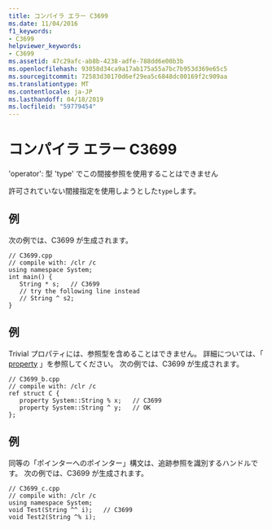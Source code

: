```yaml
---
title: コンパイラ エラー C3699
ms.date: 11/04/2016
f1_keywords:
- C3699
helpviewer_keywords:
- C3699
ms.assetid: 47c29afc-ab8b-4238-adfe-788dd6e00b3b
ms.openlocfilehash: 93058d34ca9a17ab175a55a7bc7b953d369e65c5
ms.sourcegitcommit: 72583d30170d6ef29ea5c6848dc00169f2c909aa
ms.translationtype: MT
ms.contentlocale: ja-JP
ms.lasthandoff: 04/18/2019
ms.locfileid: "59779454"
---
```

# <a name="compiler-error-c3699"></a>コンパイラ エラー C3699

'operator': 型 'type' でこの間接参照を使用することはできません

許可されていない間接指定を使用しようとした`type`します。

## <a name="example"></a>例

次の例では、C3699 が生成されます。

```
// C3699.cpp
// compile with: /clr /c
using namespace System;
int main() {
   String * s;   // C3699
   // try the following line instead
   // String ^ s2;
}
```

## <a name="example"></a>例

Trivial プロパティには、参照型を含めることはできません。 詳細については、「 [property](../../extensions/property-cpp-component-extensions.md) 」を参照してください。 次の例では、C3699 が生成されます。

```
// C3699_b.cpp
// compile with: /clr /c
ref struct C {
   property System::String % x;   // C3699
   property System::String ^ y;   // OK
};
```

## <a name="example"></a>例

同等の「ポインターへのポインター」構文は、追跡参照を識別するハンドルです。 次の例では、C3699 が生成されます。

```
// C3699_c.cpp
// compile with: /clr /c
using namespace System;
void Test(String ^^ i);   // C3699
void Test2(String ^% i);
```
